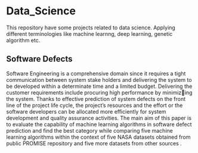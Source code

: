# Data_Science
This repository have some projects related to data science. Applying different terminologies like machine learnng, deep learning, genetic algorithm etc.

## Software Defects
Software Engineering is a comprehensive domain since it requires a tight communication between system stake holders and delivering the system to be developed within a determinate time and a limited budget. Delivering the customer requirements include procuring high performance by minimizing the system. Thanks to effective prediction of system defects on the front line of the project life cycle, the project’s resources and the effort or the software developers can be allocated more efficiently for system development and quality assurance activities. The main aim of this paper is to evaluate the capability of machine learning algorithms in software defect prediction and find the best category while comparing five machine learning algorithms within the context of five NASA datasets obtained from public PROMISE repository and five more datasets from other sources .
